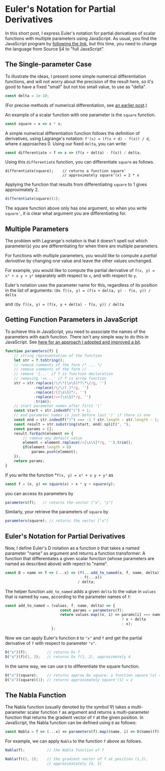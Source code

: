 # Euler's Notation for Partial Derivatives

In this short post, I express Euler's notation for partial derivatives
of scalar functions with multiple parameters using JavaScript. As usual, you find the
JavaScript program by [following the link](https://share.sourceacademy.org/eulernotation),
but this time, you need to change the language from Source §4 to "full JavaScript".

## The Single-parameter Case

To illustrate the ideas, I present some simple numerical differentiation functions,
and will not worry about the precision
of the result here, so it's good to have a fixed "small" but not too small value,
to use as "delta".
```js
const delta = 1e-10;
```
(For precise methods
of numerical differentiation, see [an earlier post](https://martin-henz.github.io/martin-henz/2022/02/13/abstraction-in-numerical-methods.html).)

An example of a scalar function with one parameter is the  `square` function.
```js
const square = x => x * x;
```
A simple numerical differentiation function 
follows the definition of derivatives, using Lagrange's notation:
`f'(x) = (f(x + d) - f(x)) / d`, where `d` approaches 0. Using our fixed `delta`, you can write:
```js
const differentiate = f => x => (f(x + delta) - f(x)) / delta;
```
Using this `differentiate` function, you can differentiate `square` as follows.
```
differentiate(square);    // returns a function square'
                          // approximately square'(x) = 2 * x
```
Applying the function that results from differentiating `square` to 1
gives approximately 2.
```js
differentiate(square)(1);
```
The square function above only has one argument, so when
you write `square'`, it is clear what argument you are 
differentiating for.

## Multiple Parameters

The problem with Lagrange's notation is that it doesn't
spell out which parameter(s) you are differentiating for 
when there are multiple parameters.

For functions with multiple parameters, you would like
to compute a *partial derivative* by changing one value
and leave the other values unchanged.

For example, you would like to compute the partial 
derivative of
`f(x, y) = x² + x y + y²`
separately with respect to `x`, and with respect to `y`.

Euler's notation uses the parameter name for this, 
regardless of its position in the list of arguments:
`(Dx f)(x, y) = (f(x + delta, y) - f(x, y)) / delta`

and
`(Dy f)(x, y) = (f(x, y + delta) - f(x, y)) / delta`

## Getting Function Parameters in JavaScript

To achieve this in JavaScript, you need to associate the
names of the parameters with each function. There isn't
any simple way to do this in JavaScript. See
[here for an approach I adopted and improved a bit](https://www.geeksforgeeks.org/how-to-get-the-javascript-function-parameter-names-values-dynamically/).
```js
function parameters(f) {
    // string representation of the function
    let str = f.toString();
    // remove comments of the form /* ... */
    // remove comments of the form //
    // remove '{...' if f is function declaration
    // removing '=>...' if f is arrow function
    str = str.replace(/\/\*[\s\S]*?\*\//g, '')
             .replace(/\/\/(.)*/g, '')
             .replace(/{[\s\S]*/, '')
             .replace(/=>[\s\S]*/g, '')
             .trim();
    // start parameter names after first '('
    const start = str.indexOf("(") + 1;
    // end parameter names is just before last ')' if there is one
    const end = str.indexOf(")") === -1 ? str.length : str.length - 1;
    const result = str.substring(start, end).split(", ");
    const params = [];
    result.forEach(element => {
        // remove any default value
        element = element.replace(/=[\s\S]*/g, '').trim();
        if(element.length > 0)
            params.push(element);
    });
    return params;
}
```
If you write the function *`f(x, y) = x² + x y + y²` as
```js
const f = (x, y) => square(x) + x * y + square(y);
```
you can access its parameters by
```js
parameters(f);   // returns the vector ["x", "y"]
```
Similarly, your retrieve the parameters of `square` by
```js
parameters(square); // returns the vector ["x"]
```

## Euler's Notation for Partial Derivatives

Now, I define Euler's D notation as a function `D`
that takes a named parameter "name" as argument and
returns a function transformer: A function
that differentiates a given scalar function (whose parameters
are named as described above) with repect to "name".
```js
const D = name => f => (...x) => (f(...add_to_named(x, f, name, delta)) 
                                  - f(...x)) 
                                 / delta;
```
The helper function `add_to_named` adds a given `delta` to the value in
`values` that is named by `name`, according to the
parameter names of `f`:
```js
const add_to_named = (values, f, name, delta) => {
                         const params = parameters(f);
                         return values.map((x, i) => params[i] === name
                                                     ? x + delta
                                                     : x);
                     };
```
Now we can apply Euler's function `D` to `"x"` and `f` and get
the partial derivative of `f` with respect to parameter `"x"`.
```js
D("x")(f);         // returns Dx f
D("x")(f)(1, 2);   // returns Dx f(1, 2), approximately 4
```
In the same way, we can use `D` to differentiate the square function.
```js
D("x")(square);    // returns approx Dx square: a function square'(x) = 2 * x
D("x")(square)(1); // returns approximately square'(1) = 2
```

## The Nabla Function

The Nabla function (usually denoted by the symbol ∇) takes a
multi-parameter scalar function `f` as argument
and returns a multi-parameter function that returns the gradient
vector of `f` at the given position. In JavaScript, the Nabla function
can be defined using `D` as follows:
```js
const Nabla = f => (...x) => parameters(f).map((name, i) => D(name)(f)(...x));
```
For example, we can apply `Nabla` to the function `f` above as follows.
```js
Nabla(f);          // the Nabla function of f

Nabla(f)(1, 2);    // the gradient vector of f at position (1,2),
                   // approximatately [4, 5]
```

